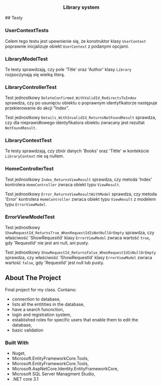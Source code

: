 
<h3 align="center">Library system</h3>
## Testy

### UserContextTests
Celem tego testu jest upewnienie się, że konstruktor klasy `UserContext` poprawnie inicjalizuje obiekt `UserContext` z podanymi opcjami.

### LibraryModelTest
Te testy sprawdzają, czy pole 'Title' oraz 'Author' klasy `Library` rozpoczynają się wielką literą.

### LibraryControllerTest
Test jednostkowy `DeleteConfirmed_WithValidId_RedirectsToIndex` sprawdza, czy po usunięciu obiektu o poprawnym identyfikatorze następuje przekierowanie do akcji "Index".

Test jednostkowy `Details_WithInvalidId_ReturnsNotFoundResult` sprawdza, czy dla nieprawidłowego identyfikatora obiektu zwracany jest rezultat `NotFoundResult`.

### LibraryContextTest
Te testy sprawdzają, czy zbiór danych 'Books' oraz 'Tittle' w kontekście `LibraryContext` nie są nullem.

### HomeControllerTest
Test jednostkowy `Index_ReturnsViewResult` sprawdza, czy metoda 'Index' kontrolera `HomeController` zwraca obiekt typu `ViewResult`.

Test jednostkowy `Error_ReturnsViewResultWithModel` sprawdza, czy metoda 'Error' kontrolera `HomeController` zwraca obiekt typu `ViewResult` z modelem typu `ErrorViewModel`.

### ErrorViewModelTest
Test jednostkowy `ShowRequestId_ReturnsTrue_WhenRequestIdIsNotNullOrEmpty` sprawdza, czy właściwość 'ShowRequestId' klasy `ErrorViewModel` zwraca wartość `true`, gdy 'RequestId' nie jest ani null, ani pusty.

Test jednostkowy `ShowRequestId_ReturnsFalse_WhenRequestIdIsNullOrEmpty` sprawdza, czy właściwość 'ShowRequestId' klasy `ErrorViewModel` zwraca wartość `false`, gdy 'RequestId' jest null lub pusty.


<!-- ABOUT THE PROJECT -->
## About The Project


Final project for my class. Contains:

* connection to database,
* lists all the entitities in the database, 
* have a search funcnction, 
* login and registration system, 
* established roles for specific users that enable them to edit the database, 
* basic validation

### Built With

* Nuget, 
* Microsoft.EntityFrameworkCore.Tools, 
* Microsoft.EntityFrameworkCore.Tools,
*  Microsoft.AspNetCore.Identity.EntityFrameworkCore, 
*  Microsoft SQL Server Managment Studio, 
*  .NET core 3.1



















